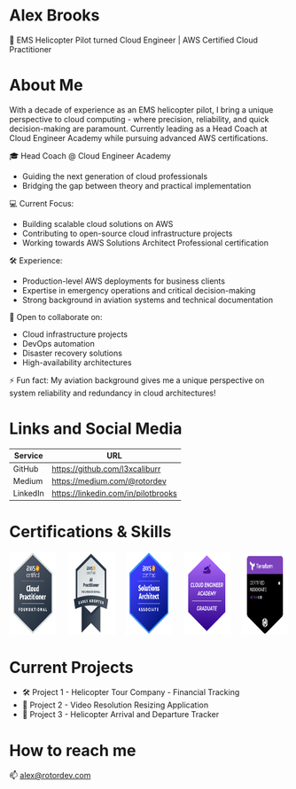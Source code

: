 # Alex Brooks

🚁 EMS Helicopter Pilot turned Cloud Engineer | AWS Certified Cloud Practitioner

# About Me

With a decade of experience as an EMS helicopter pilot, I bring a unique perspective to cloud computing - where precision, reliability, and quick decision-making are paramount. Currently leading as a Head Coach at Cloud Engineer Academy while pursuing advanced AWS certifications.

🎓 Head Coach @ Cloud Engineer Academy

- Guiding the next generation of cloud professionals
- Bridging the gap between theory and practical implementation

💻 Current Focus:

- Building scalable cloud solutions on AWS
- Contributing to open-source cloud infrastructure projects
- Working towards AWS Solutions Architect Professional certification

🛠️ Experience:

- Production-level AWS deployments for business clients
- Expertise in emergency operations and critical decision-making
- Strong background in aviation systems and technical documentation

🤝 Open to collaborate on:

- Cloud infrastructure projects
- DevOps automation
- Disaster recovery solutions
- High-availability architectures

⚡ Fun fact: My aviation background gives me a unique perspective on system reliability and redundancy in cloud architectures!

# Links and Social Media

| Service  | URL                                 |
| -------- | ----------------------------------- |
| GitHub   | https://github.com/l3xcaliburr      |
| Medium   | https://medium.com/@rotordev        |
| LinkedIn | https://linkedin.com/in/pilotbrooks |

# Certifications & Skills

<div style="display: flex; align-items: center; gap: 20px;">
  <a href="https://www.credly.com/badges/92911053-8410-404e-ab8c-3a533077684f/public_url">
    <img src="https://github.com/l3xcaliburr/l3xcaliburr/raw/main/aws-certified-cloud-practitioner.png" width="150" height="150" alt="AWS Certified Cloud Practitioner">
  </a>
  <a href="https://www.credly.com/badges/f009c9b8-26c7-4bb9-8980-0630385d0588/public_url">
    <img src="https://github.com/l3xcaliburr/l3xcaliburr/raw/main/aws-certified-ai-practitioner-early-adopter.png" width="150" height="150" alt="AWS Certified AI Practitioner">
  </a>
  <a href="https://www.credly.com/badges/71b6f455-c361-43b5-82ad-7bb786afcfb5/public_url">
    <img src="https://github.com/l3xcaliburr/l3xcaliburr/raw/main/aws-certified-solutions-architect-associate.png" width="150" height="150" alt="AWS Certified Solutions Architect Associate">
  </a>
  <a href="https://www.cloudengineeracademy.io/">
    <img src="https://github.com/l3xcaliburr/l3xcaliburr/raw/main/academy-badge.png" width="150" height="150" alt="Cloud Engineer Academy Graduate">
  </a>
  <a href="https://www.credly.com/badges/c6d7360d-2c5b-49cc-bf11-28df0b8cc686/public_url">
    <img src="https://github.com/l3xcaliburr/l3xcaliburr/raw/main/hashicorp-certified-terraform-associate-003.png" width="150" height="150" alt="Hashicorp Certified Terraform Associate">
  </a>
</div>

# Current Projects

- 🛠️ Project 1 - Helicopter Tour Company - Financial Tracking
- 🚀 Project 2 - Video Resolution Resizing Application
- 🚁 Project 3 - Helicopter Arrival and Departure Tracker

# How to reach me

📫 alex@rotordev.com
